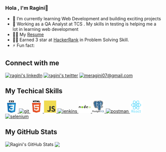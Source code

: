 ### Hola , I'm Ragini👋



- 🔭 I’m currently learning Web Development and building exciting projects
- 🌱 Working as a QA Analyst at TCS . My skills in testing is helping me a lot in learning web development
- 👨‍💻 My <a href="">Resume</a>
- 👨‍💻 Earned 3 star at <a href="https://www.hackerrank.com/meragini07">HackerRank</a> in Problem Solving Skill.
- ⚡ Fun fact: 

## Connect with me
<a href="https://www.linkedin.com/in/ragini-singh-a67358179/" target="blank"><img align="center" src="https://raw.githubusercontent.com/rahuldkjain/github-profile-readme-generator/master/src/images/icons/Social/linked-in-alt.svg" alt="ragini's linkedIn" height="30" width="35" /></a>
<a href="https://twitter.com/Ragini94008326" target="blank"><img align="center" src="https://raw.githubusercontent.com/rahuldkjain/github-profile-readme-generator/master/src/images/icons/Social/twitter.svg" alt="ragini's twitter" height="30" width="35" /></a>
<a href="mailto:meragini07@gmail.com" target="blank"><img align="center" src="https://img.icons8.com/color/48/000000/gmail-new.png" alt="meragini07@gmail.com" height="40" width="35" /></a>

## My Techical Skills
<p align="left"> <a href="https://www.w3schools.com/css/" target="_blank" rel="noreferrer"> <img src="https://raw.githubusercontent.com/devicons/devicon/master/icons/css3/css3-original-wordmark.svg" alt="css3" width="40" height="40"/> </a> <a href="https://git-scm.com/" target="_blank" rel="noreferrer"> <img src="https://www.vectorlogo.zone/logos/git-scm/git-scm-icon.svg" alt="git" width="40" height="40"/> </a> <a href="https://www.w3.org/html/" target="_blank" rel="noreferrer"> <img src="https://raw.githubusercontent.com/devicons/devicon/master/icons/html5/html5-original-wordmark.svg" alt="html5" width="40" height="40"/> </a> <a href="https://developer.mozilla.org/en-US/docs/Web/JavaScript" target="_blank" rel="noreferrer"> <img src="https://raw.githubusercontent.com/devicons/devicon/master/icons/javascript/javascript-original.svg" alt="javascript" width="40" height="40"/> </a> <a href="https://www.jenkins.io" target="_blank" rel="noreferrer"> <img src="https://www.vectorlogo.zone/logos/jenkins/jenkins-icon.svg" alt="jenkins" width="40" height="40"/> </a> <a href="https://nodejs.org" target="_blank" rel="noreferrer"> <img src="https://raw.githubusercontent.com/devicons/devicon/master/icons/nodejs/nodejs-original-wordmark.svg" alt="nodejs" width="40" height="40"/> </a> <a href="https://www.postgresql.org" target="_blank" rel="noreferrer"> <img src="https://raw.githubusercontent.com/devicons/devicon/master/icons/postgresql/postgresql-original-wordmark.svg" alt="postgresql" width="40" height="40"/> </a> <a href="https://postman.com" target="_blank" rel="noreferrer"> <img src="https://www.vectorlogo.zone/logos/getpostman/getpostman-icon.svg" alt="postman" width="40" height="40"/> </a> <a href="https://reactjs.org/" target="_blank" rel="noreferrer"> <img src="https://raw.githubusercontent.com/devicons/devicon/master/icons/react/react-original-wordmark.svg" alt="react" width="40" height="40"/> </a> <a href="https://www.selenium.dev" target="_blank" rel="noreferrer"> <img src="https://raw.githubusercontent.com/detain/svg-logos/780f25886640cef088af994181646db2f6b1a3f8/svg/selenium-logo.svg" alt="selenium" width="40" height="40"/> </a> </p>


## My GitHub Stats

 <div>
  
  <img align="center" src="https://github-readme-stats.vercel.app/api?username=ragini07&show_icons=true&line_height=27&count_private=true&title_color=ffffff&text_color=c9cacc&icon_color=facc15&bg_color=0f172a" alt="Ragini's GitHub Stats" />


  <img align="center" src="https://github-readme-stats.vercel.app/api/top-langs/?username=ragini07&title_color=ffffff&text_color=c9cacc&icon_color=2bbc8a&bg_color=0f172a&langs_count=3" />
  </div>

